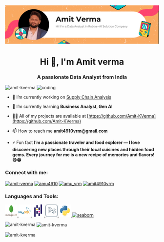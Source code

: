 ![logo](https://github.com/Amit-KVerma/Amit-KVerma/blob/main/snapshot_banner.png)
<h1 align="center">Hi 👋, I'm Amit verma</h1>
<h3 align="center">A passionate Data Analyst from India</h3>

<img align="right" alt="coding" width="400" src="https://user-images.githubusercontent.com/55389276/140866485-8fb1c876-9a8f-4d6a-98dc-08c4981eaf70.gif">

<p align="left"> <img src="https://komarev.com/ghpvc/?username=amit-kverma&label=Profile%20views&color=0e75b6&style=flat" alt="amit-kverma" /> </p>

- 🔭 I’m currently working on [Supply Chain Analysis](https://github.com/Amit-KVerma/Supply_chain_Dashboard)

- 🌱 I’m currently learning **Business Analyst, Gen AI**

- 👨‍💻 All of my projects are available at [https://github.com/Amit-KVerma](https://github.com/Amit-KVerma)

- 📫 How to reach me **amit4910vrm@gmail.com**

- ⚡ Fun fact **I’m a passionate traveler and food explorer — I love discovering new places through their local cuisines and hidden food gems. Every journey for me is a new recipe of memories and flavors!😋😁**

<h3 align="left">Connect with me:</h3>
<p align="left">
<a href="https://linkedin.com/in/amit-verma" target="blank"><img align="center" src="https://raw.githubusercontent.com/rahuldkjain/github-profile-readme-generator/master/src/images/icons/Social/linked-in-alt.svg" alt="amit-verma" height="30" width="40" /></a>
<a href="https://kaggle.com/amu4910" target="blank"><img align="center" src="https://raw.githubusercontent.com/rahuldkjain/github-profile-readme-generator/master/src/images/icons/Social/kaggle.svg" alt="amu4910" height="30" width="40" /></a>
<a href="https://instagram.com/amu_vrm" target="blank"><img align="center" src="https://raw.githubusercontent.com/rahuldkjain/github-profile-readme-generator/master/src/images/icons/Social/instagram.svg" alt="amu_vrm" height="30" width="40" /></a>
<a href="https://www.hackerrank.com/amit4910vrm" target="blank"><img align="center" src="https://raw.githubusercontent.com/rahuldkjain/github-profile-readme-generator/master/src/images/icons/Social/hackerrank.svg" alt="amit4910vrm" height="30" width="40" /></a>
</p>

<h3 align="left">Languages and Tools:</h3>
<p align="left"> <a href="https://www.mongodb.com/" target="_blank" rel="noreferrer"> <img src="https://raw.githubusercontent.com/devicons/devicon/master/icons/mongodb/mongodb-original-wordmark.svg" alt="mongodb" width="40" height="40"/> </a> <a href="https://www.mysql.com/" target="_blank" rel="noreferrer"> <img src="https://raw.githubusercontent.com/devicons/devicon/master/icons/mysql/mysql-original-wordmark.svg" alt="mysql" width="40" height="40"/> </a> <a href="https://pandas.pydata.org/" target="_blank" rel="noreferrer"> <img src="https://raw.githubusercontent.com/devicons/devicon/2ae2a900d2f041da66e950e4d48052658d850630/icons/pandas/pandas-original.svg" alt="pandas" width="40" height="40"/> </a> <a href="https://www.photoshop.com/en" target="_blank" rel="noreferrer"> <img src="https://raw.githubusercontent.com/devicons/devicon/master/icons/photoshop/photoshop-line.svg" alt="photoshop" width="40" height="40"/> </a> <a href="https://www.python.org" target="_blank" rel="noreferrer"> <img src="https://raw.githubusercontent.com/devicons/devicon/master/icons/python/python-original.svg" alt="python" width="40" height="40"/> </a> <a href="https://seaborn.pydata.org/" target="_blank" rel="noreferrer"> <img src="https://seaborn.pydata.org/_images/logo-mark-lightbg.svg" alt="seaborn" width="40" height="40"/> </a> </p>

<p><img align="left" src="https://github-readme-stats.vercel.app/api/top-langs?username=amit-kverma&show_icons=true&locale=en&layout=compact" alt="amit-kverma" /></p>

<p>&nbsp;<img align="center" src="https://github-readme-stats.vercel.app/api?username=amit-kverma&show_icons=true&locale=en" alt="amit-kverma" /></p>

<p><img align="center" src="https://github-readme-streak-stats.herokuapp.com/?user=amit-kverma&" alt="amit-kverma" /></p>

<!--
**Amit-KVerma/Amit-KVerma** is a ✨ _special_ ✨ repository because its `README.md` (this file) appears on your GitHub profile.

Here are some ideas to get you started:

- 🔭 I’m currently working on ...
- 🌱 I’m currently learning ...
- 👯 I’m looking to collaborate on ...
- 🤔 I’m looking for help with ...
- 💬 Ask me about ...
- 📫 How to reach me: ...
- 😄 Pronouns: ...
- ⚡ Fun fact: ...
-->
